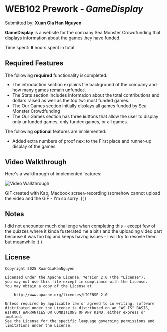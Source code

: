 # WEB102 Prework - *GameDisplay*

Submitted by: **Xuan Gia Han Nguyen**

**GameDisplay** is a website for the company Sea Monster Crowdfunding that displays information about the games they have funded.

Time spent: **6** hours spent in total

## Required Features

The following **required** functionality is completed:

*  The introduction section explains the background of the company and how many games remain unfunded.
*  The Stats section includes information about the total contributions and dollars raised as well as the top two most funded games.
*  The Our Games section initially displays all games funded by Sea Monster Crowdfunding
*  The Our Games section has three buttons that allow the user to display only unfunded games, only funded games, or all games.

The following **optional** features are implemented:

* Added extra numbers of proof next to the First place and runner-up display of the games. 

## Video Walkthrough

Here's a walkthrough of implemented features:


<img src='https://github.com/XuanGiaHanNguyen/web102_prework/blob/main/GIF.mp4' title='Video Walkthrough' width='' alt='Video Walkthrough' />

<!-- Replace this with whatever GIF tool you used! -->
GIF created with Kap, Macbook screen-recording 
(somehow cannot upload the video and the GIF - I'm so sorry :(( ) 

## Notes

I did not encounter much challenge when completing this - except few of the quizzes where it kinda fusterated me a bit ( and the uploading video part because it was too big and keeps having issues - I will try to resovle them but meanwhile :( )

## License

    Copyright 2025 XuanGiaHanNguyen

    Licensed under the Apache License, Version 2.0 (the "License");
    you may not use this file except in compliance with the License.
    You may obtain a copy of the License at

        http://www.apache.org/licenses/LICENSE-2.0

    Unless required by applicable law or agreed to in writing, software
    distributed under the License is distributed on an "AS IS" BASIS,
    WITHOUT WARRANTIES OR CONDITIONS OF ANY KIND, either express or implied.
    See the License for the specific language governing permissions and
    limitations under the License.
